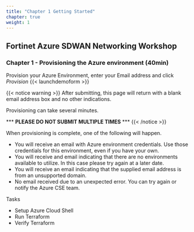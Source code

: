 ```yaml
---
title: "Chapter 1 Getting Started"
chapter: true
weight: 1
---
```


## Fortinet Azure SDWAN Networking Workshop

### Chapter 1 - Provisioning the Azure environment (40min)

Provision your Azure Environment, enter your Email address and click _Provision_
{{< launchdemoform >}}

{{< notice warning >}} After submitting, this page will return with a blank email address box and no other indications.

Provisioning can take several minutes.

\*\*\* __PLEASE DO NOT SUBMIT MULTIPLE TIMES__ \*\*\*  {{< /notice >}}

When provisioning is complete, one of the following will happen.

* You will receive an email with Azure environment credentials. Use those credentials for this environment, even if you have your own.
* You will receive and email indicating that there are no environments available to utilize. In this case please try again at a later date.
* You will receive an email indicating that the supplied email address is from an unsupported domain.
* No email received due to an unexpected error. You can try again or notify the Azure CSE team.

Tasks

* Setup Azure Cloud Shell
* Run Terraform
* Verify Terraform
